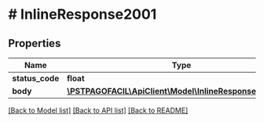 # # InlineResponse2001

## Properties

Name | Type | Description | Notes
------------ | ------------- | ------------- | -------------
**status_code** | **float** |  | [optional] 
**body** | [**\PSTPAGOFACIL\ApiClient\Model\InlineResponse2001Body**](InlineResponse2001Body.md) |  | [optional] 

[[Back to Model list]](../../README.md#documentation-for-models) [[Back to API list]](../../README.md#documentation-for-api-endpoints) [[Back to README]](../../README.md)


